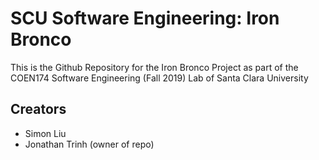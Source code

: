 # SCU Software Engineering: Iron Bronco

This is the Github Repository for the Iron Bronco Project as part of the COEN174 Software Engineering (Fall 2019) Lab of Santa Clara University

## Creators

* Simon Liu
* Jonathan Trinh (owner of repo)
